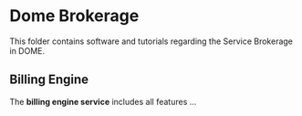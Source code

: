 # Dome Brokerage

This folder contains software and tutorials regarding the Service Brokerage in DOME.

## Billing Engine

The **billing engine service** includes all features ... 
